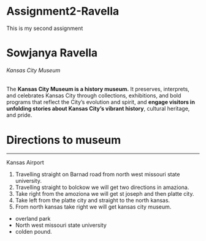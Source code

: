 # Assignment2-Ravella
This is my second assignment
# Sowjanya Ravella
###### Kansas City Museum

The **Kansas City Museum is a history museum.** It preserves, interprets, and celebrates Kansas City through collections, exhibitions, and bold programs that reflect the City’s evolution and spirit, and **engage visitors in unfolding stories about Kansas City’s vibrant history**, cultural heritage, and pride.

# Directions to museum
---
Kansas Airport
1. Travelling straight on Barnad road from north west missouri state university.
2. Travelling  straight to bolckow we will get two directions in amaziona.
3. Take right from the amoziona we will get st joseph and then platte city.
4. Take left from the platte city and straight to the north kansas.
5. From north kansas take right we will get kansas city museum. 
* overland park
* North west missouri state university
* colden pound.